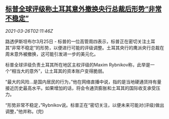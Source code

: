 <!--1616725863000-->
[标普全球评级称土耳其意外撤换央行总裁后形势“非常不稳定”](https://cn.reuters.com/article/s-p-turkey-0325-thur-idCNKBS2BI06M)
------

<div><i>2021-03-26T02:11:46Z</i></div><p>路透伊斯坦布尔3月25日 - 标普的一位高管周四表示，标普正在密切关注土耳其“非常不稳定”的形势，以便进行可能的评级调整。土耳其央行的鹰派央行总裁在周末意外被撤换，这可能引发进一步的美元化。</p><p>标普全球评级负责土耳其所在地区主权评级的Maxim Rybnikov称，此举是一个“相当大的意外”，让土耳其的资本账户变得脆弱。</p><p>“最大的风险...是国内居民的行为，”他在网络直播中说，指的是当地硬通货持有量接近历史最高水平。如果增加的话，将会令通货膨胀和土耳其的国际收支承受压力。</p><p>“形势非常不稳定，”Rybnikov说。标普正在“密切关注，以便未来可能对(评级)做出调整，”他并称。(完)</p>
